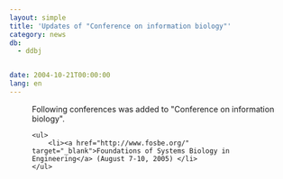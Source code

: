 ```yaml
---
layout: simple
title: 'Updates of "Conference on information biology"'
category: news
db:
  - ddbj


date: 2004-10-21T00:00:00
lang: en
---
```


<dd>Following conferences was added to "Conference on information biology".

    <ul>
        <li><a href="http://www.fosbe.org/" target="_blank">Foundations of Systems Biology in Engineering</a> (August 7-10, 2005) </li>
    </ul>
</dd>
